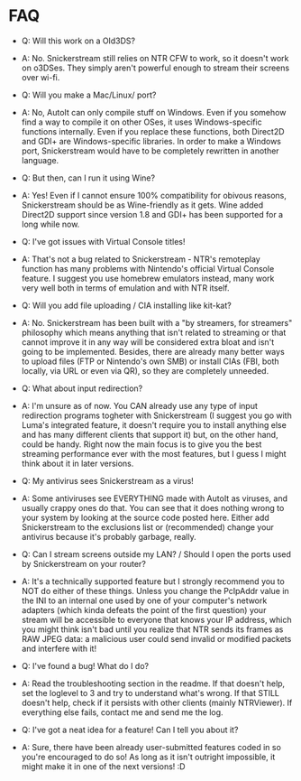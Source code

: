 # FAQ
- Q: Will this work on a Old3DS?
- A: No. Snickerstream still relies on NTR CFW to work, so it doesn't work on o3DSes. They simply aren't powerful enough to stream their screens over wi-fi.


- Q: Will you make a Mac/Linux/<insert OS name here> port?
- A: No, AutoIt can only compile stuff on Windows. Even if you somehow find a way to compile it on other OSes, it uses Windows-specific functions internally. Even if you replace these functions, both Direct2D and GDI+ are Windows-specific libraries. In order to make a Windows port, Snickerstream would have to be completely rewritten in another language.
 
 
- Q: But then, can I run it using Wine?
- A: Yes! Even if I cannot ensure 100% compatibility for obivous reasons, Snickerstream should be as Wine-friendly as it gets. Wine added Direct2D support since version 1.8 and GDI+ has been supported for a long while now.


- Q: I've got issues with Virtual Console titles!
- A: That's not a bug related to Snickerstream - NTR's remoteplay function has many problems with Nintendo's official Virtual Console feature. I suggest you use homebrew emulators instead, many work very well both in terms of emulation and with NTR itself.


- Q: Will you add file uploading / CIA installing like kit-kat?
- A: No. Snickerstream has been built with a "by streamers, for streamers" philosophy which means anything that isn't related to streaming or that cannot improve it in any way will be considered extra bloat and isn't going to be implemented. Besides, there are already many better ways to upload files (FTP or Nintendo's own SMB) or install CIAs (FBI, both locally, via URL or even via QR), so they are completely unneeded.


- Q: What about input redirection?
- A: I'm unsure as of now. You CAN already use any type of input redirection programs togheter with Snickerstream (I suggest you go with Luma's integrated feature, it doesn't require you to install anything else and has many different clients that support it) but, on the other hand, could be handy. Right now the main focus is to give you the best streaming performance ever with the most features, but I guess I might think about it in later versions.


- Q: My antivirus sees Snickerstream as a virus!
- A: Some antiviruses see EVERYTHING made with AutoIt as viruses, and usually crappy ones do that. You can see that it does nothing wrong to your system by looking at the source code posted here. Either add Snickerstream to the exclusions list or (recommended) change your antivirus because it's probably garbage, really.


- Q: Can I stream screens outside my LAN? / Should I open the ports used by Snickerstream on your router?
- A: It's a technically supported feature but I strongly recommend you to NOT do either of these things. Unless you change the PcIpAddr value in the INI to an internal one used by one of your computer's network adapters (which kinda defeats the point of the first question) your stream will be accessible to everyone that knows your IP address, which you might think isn't bad until you realize that NTR sends its frames as RAW JPEG data: a malicious user could send invalid or modified packets and interfere with it!


- Q: I've found a bug! What do I do?
- A: Read the troubleshooting section in the readme. If that doesn't help, set the loglevel to 3 and try to understand what's wrong. If that STILL doesn't help, check if it persists with other clients (mainly NTRViewer). If everything else fails, contact me and send me the log.


- Q: I've got a neat idea for a feature! Can I tell you about it?
- A: Sure, there have been already user-submitted features coded in so you're encouraged to do so! As long as it isn't outright impossible, it might make it in one of the next versions! :D
